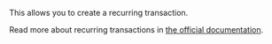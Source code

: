 This allows you to create a recurring transaction.

Read more about recurring transactions in [the official documentation](https://drive.google.com/open?id=1VREm1K6YZzjrnh2yX5vlHHHecY_Z36qp).
